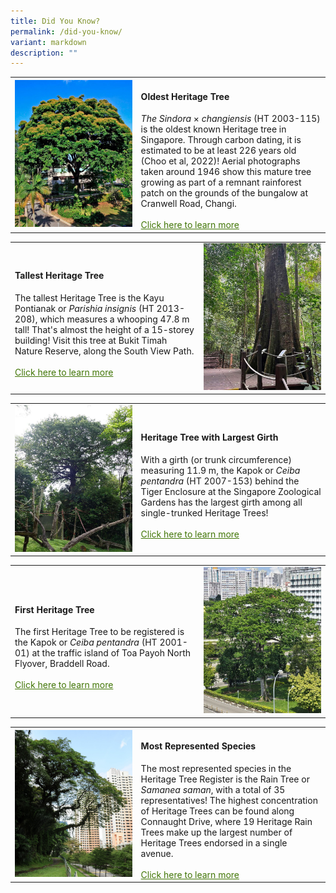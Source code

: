 ```yaml
---
title: Did You Know?
permalink: /did-you-know/
variant: markdown
description: ""
---
```

<table><tbody>
<tr><td rowspan="1" colspan="1">
<div class="isomer-image-wrapper">
<img src="/images/sinxcha_ht2003_115_crop.jpg"></div></td>
<td style="vertical-align: middle" height="auto" width="60%" rowspan="1" colspan="2">
<h4><b>Oldest Heritage Tree</b></h4>
<i>The Sindora</i> × <i>changiensis</i> (HT 2003-115) is the oldest known  Heritage tree in Singapore. Through carbon dating, it is estimated to be at least 226 years old (Choo et al, 2022)! Aerial photographs taken around 1946 show this mature tree growing as part of a remnant rainforest patch on the grounds of the bungalow at Cranwell Road, Changi.
<br><br><a style="color: #417505" href="/ht-2003-115">Click here to learn more </a></td></tr></tbody></table>
<table><tbody>
<tr><td style="vertical-align: middle" height="auto" width="60%" rowspan="1" colspan="2">
<h4><b>Tallest Heritage Tree</b></h4>
The tallest Heritage Tree is the Kayu Pontianak or <i>Parishia insignis</i> (HT 2013-208), which measures a whooping 47.8 m tall! That's almost the height of a 15-storey building! Visit this tree at Bukit Timah Nature Reserve, along the South View Path.
<br><br><a style="color: #417505" href="/ht-2013-208">Click here to learn more </a></td>
<td rowspan="1" colspan="1">
<div class="isomer-image-wrapper">
<img src="/images/parinsg_ht2013_208_crop.jpg">
</div></td></tr></tbody></table>
<table><tbody>
<tr><td rowspan="1" colspan="1">
<div class="isomer-image-wrapper">
<img src="/images/ceipen_ht2007_153_crop.jpg"></div></td>
<td style="vertical-align: middle" height="auto" width="60%" rowspan="1" colspan="2">
<h4><b>Heritage Tree with Largest Girth</b></h4>
With a girth (or trunk circumference) measuring 11.9 m, the Kapok or <i>Ceiba pentandra</i> (HT 2007-153) behind the Tiger Enclosure at the Singapore Zoological Gardens has the largest girth among all single-trunked Heritage Trees!
<br><br><a style="color: #417505" href="/ht-2007-153">Click here to learn more </a></td></tr></tbody></table>
<table><tbody>
<tr><td style="vertical-align: middle" height="auto" width="60%" rowspan="1" colspan="2">
<h4><b>First Heritage Tree</b></h4>
The first Heritage Tree to be registered is the Kapok or <i>Ceiba pentandra</i> (HT 2001-01) at the traffic island of Toa Payoh North Flyover, Braddell Road.
<br><br><a style="color: #417505" href="/ht-2001-01">Click here to learn more</a></td>
<td rowspan="1" colspan="1">
<div class="isomer-image-wrapper">
<img src="/images/ceipen_ht2001_01_crop.jpg">
</div></td></tr></tbody></table>
<table><tbody>
<tr><td rowspan="1" colspan="1">
<div class="isomer-image-wrapper">
<img src="/images/samaneasaman_crop.jpg"></div></td>
<td style="vertical-align: middle" height="auto" width="60%" rowspan="1" colspan="2">
<h4><b>Most Represented Species</b></h4>
The most represented species in the Heritage Tree Register is the Rain Tree or <i>Samanea saman</i>, with a total of 35 representatives! The highest concentration of Heritage Trees can be found along Connaught Drive, where 19 Heritage Rain Trees make up the largest number of Heritage Trees endorsed in a single avenue. 
<br><br><a style="color: #417505" href="/ht-2015-248-269/">Click here to learn more</a></td></tr></tbody></table>